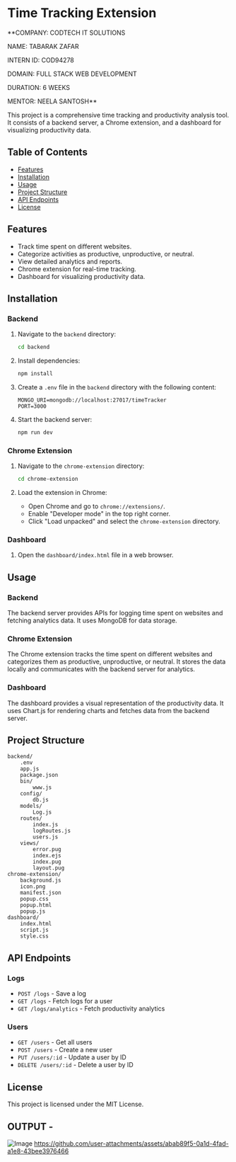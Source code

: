 # Time Tracking Extension

**COMPANY: CODTECH IT SOLUTIONS

NAME: TABARAK ZAFAR

INTERN ID: COD94278

DOMAIN: FULL STACK WEB DEVELOPMENT

DURATION: 6 WEEKS

MENTOR: NEELA SANTOSH**

This project is a comprehensive time tracking and productivity analysis tool. It consists of a backend server, a Chrome extension, and a dashboard for visualizing productivity data.

## Table of Contents

- [Features](#features)
- [Installation](#installation)
- [Usage](#usage)
- [Project Structure](#project-structure)
- [API Endpoints](#api-endpoints)
- [License](#license)

## Features

- Track time spent on different websites.
- Categorize activities as productive, unproductive, or neutral.
- View detailed analytics and reports.
- Chrome extension for real-time tracking.
- Dashboard for visualizing productivity data.

## Installation

### Backend

1. Navigate to the `backend` directory:
    ```sh
    cd backend
    ```

2. Install dependencies:
    ```sh
    npm install
    ```

3. Create a `.env` file in the `backend` directory with the following content:
    ```env
    MONGO_URI=mongodb://localhost:27017/timeTracker
    PORT=3000
    ```

4. Start the backend server:
    ```sh
    npm run dev
    ```

### Chrome Extension

1. Navigate to the `chrome-extension` directory:
    ```sh
    cd chrome-extension
    ```

2. Load the extension in Chrome:
    - Open Chrome and go to `chrome://extensions/`.
    - Enable "Developer mode" in the top right corner.
    - Click "Load unpacked" and select the `chrome-extension` directory.

### Dashboard

1. Open the `dashboard/index.html` file in a web browser.

## Usage

### Backend

The backend server provides APIs for logging time spent on websites and fetching analytics data. It uses MongoDB for data storage.

### Chrome Extension

The Chrome extension tracks the time spent on different websites and categorizes them as productive, unproductive, or neutral. It stores the data locally and communicates with the backend server for analytics.

### Dashboard

The dashboard provides a visual representation of the productivity data. It uses Chart.js for rendering charts and fetches data from the backend server.

## Project Structure

```
backend/
    .env
    app.js
    package.json
    bin/
        www.js
    config/
        db.js
    models/
        Log.js
    routes/
        index.js
        logRoutes.js
        users.js
    views/
        error.pug
        index.ejs
        index.pug
        layout.pug
chrome-extension/
    background.js
    icon.png
    manifest.json
    popup.css
    popup.html
    popup.js
dashboard/
    index.html
    script.js
    style.css
```

## API Endpoints

### Logs

- `POST /logs` - Save a log
- `GET /logs` - Fetch logs for a user
- `GET /logs/analytics` - Fetch productivity analytics

### Users

- `GET /users` - Get all users
- `POST /users` - Create a new user
- `PUT /users/:id` - Update a user by ID
- `DELETE /users/:id` - Delete a user by ID

## License

This project is licensed under the MIT License.

## OUTPUT -
![Image](https://github.com/user-attachments/assets/6a8e8517-e9bb-4953-9db7-ab23e970566a) 
https://github.com/user-attachments/assets/abab89f5-0a1d-4fad-a1e8-43bee3976466 
